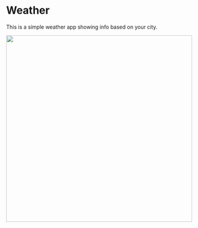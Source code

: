 # Weather

This is a simple weather app showing info based on your city.

<img src="https://github.com/user-attachments/assets/2235a5e9-014f-457d-9896-867cf776fc74" width="500">
